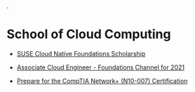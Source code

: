 


.

# School of Cloud Computing




- [SUSE Cloud Native Foundations Scholarship](https://github.com/nancyalaswad90/SUSE-Cloud-Native-Foundations-Scholarship/blob/main/README.md)

-  [Associate Cloud Engineer - Foundations Channel for 2021 ](https://app.pluralsight.com/channels/details/db285911-816c-4297-80e1-ed08e58ce974)




- [Prepare for the CompTIA Network+ (N10-007) Certification](https://github.com/nancyalaswad90/Prepare-for-the-CompTIA-Network-N10-007-Certification)

